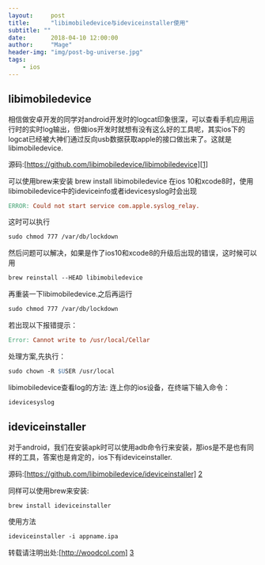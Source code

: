 ```yaml
---
layout:     post
title:      "libimobiledevice与ideviceinstaller使用"
subtitle: ""
date:       2018-04-10 12:00:00
author:     "Mage"
header-img: "img/post-bg-universe.jpg"
tags:
    - ios
---
```


## libimobiledevice ##
相信做安卓开发的同学对android开发时的logcat印象很深，可以查看手机应用运行时的实时log输出，但做ios开发时就想有没有这么好的工具呢，其实ios下的logcat已经被大神们通过反向usb数据获取apple的接口做出来了。这就是libimobiledevice.

源码:[https://github.com/libimobiledevice/libimobiledevice][1]

可以使用brew来安装
brew install libimobiledevice
在ios 10和xcode8时，使用libimobiledevice中的ideviceinfo或者idevicesyslog时会出现
```Makefile
ERROR: Could not start service com.apple.syslog_relay.
```
这时可以执行 
```Makefile
sudo chmod 777 /var/db/lockdown
```
然后问题可以解决，如果是作了ios10和xcode8的升级后出现的错误，这时候可以用
```Makefile
brew reinstall --HEAD libimobiledevice
```
再重装一下libimobiledevice.之后再运行
```Makefile
sudo chmod 777 /var/db/lockdown
```
若出现以下报错提示：
```Makefile
Error: Cannot write to /usr/local/Cellar
```
处理方案,先执行：
```Makefile
sudo chown -R $USER /usr/local 
```
libimobiledevice查看log的方法:
连上你的ios设备，在终端下输入命令：
```Makefile
idevicesyslog
```

## ideviceinstaller ##

对于android，我们在安装apk时可以使用adb命令行来安装，那ios是不是也有同样的工具，答案也是肯定的，ios下有ideviceinstaller.

源码:[https://github.com/libimobiledevice/ideviceinstaller] [2]

同样可以使用brew来安装:
```Makefile
brew install ideviceinstaller
```
使用方法
```Makefile
ideviceinstaller -i appname.ipa
```
 
转载请注明出处:[http://woodcol.com] [3]


[1]:https://github.com/libimobiledevice/libimobiledevice
[2]:https://github.com/libimobiledevice/ideviceinstaller
[3]:http://woodcol.com
